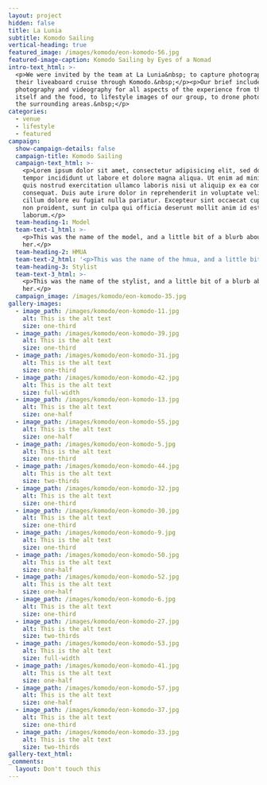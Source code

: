 ```yaml
---
layout: project
hidden: false
title: La Lunia
subtitle: Komodo Sailing
vertical-heading: true
featured_image: /images/komodo/eon-komodo-56.jpg
featured-image-caption: Komodo Sailing by Eyes of a Nomad
intro-text_html: >-
  <p>We were invited by the team at La Lunia&nbsp; to capture photography of
  their liveaboard cruise through Komodo.&nbsp;</p><p>Our brief included
  photography and videography for all aspects of the experience from the boat
  itself and the food, to lifestyle images of our group, to drone photography of
  the surrounding areas.&nbsp;</p>
categories:
  - venue
  - lifestyle
  - featured
campaign:
  show-campaign-details: false
  campaign-title: Komodo Sailing
  campaign-text_html: >-
    <p>Lorem ipsum dolor sit amet, consectetur adipisicing elit, sed do eiusmod
    tempor incididunt ut labore et dolore magna aliqua. Ut enim ad minim veniam,
    quis nostrud exercitation ullamco laboris nisi ut aliquip ex ea commodo
    consequat. Duis aute irure dolor in reprehenderit in voluptate velit esse
    cillum dolore eu fugiat nulla pariatur. Excepteur sint occaecat cupidatat
    non proident, sunt in culpa qui officia deserunt mollit anim id est
    laborum.</p>
  team-heading-1: Model
  team-text-1_html: >-
    <p>This was the name of the model, and a little bit of a blurb about
    her.</p>
  team-heading-2: HMUA
  team-text-2_html: '<p>This was the name of the hmua, and a little bit of a blurb about her.</p>'
  team-heading-3: Stylist
  team-text-3_html: >-
    <p>This was the name of the stylist, and a little bit of a blurb about
    her.</p>
  campaign_image: /images/komodo/eon-komodo-35.jpg
gallery-images:
  - image_path: /images/komodo/eon-komodo-11.jpg
    alt: This is the alt text
    size: one-third
  - image_path: /images/komodo/eon-komodo-39.jpg
    alt: This is the alt text
    size: one-third
  - image_path: /images/komodo/eon-komodo-31.jpg
    alt: This is the alt text
    size: one-third
  - image_path: /images/komodo/eon-komodo-42.jpg
    alt: This is the alt text
    size: full-width
  - image_path: /images/komodo/eon-komodo-13.jpg
    alt: This is the alt text
    size: one-half
  - image_path: /images/komodo/eon-komodo-55.jpg
    alt: This is the alt text
    size: one-half
  - image_path: /images/komodo/eon-komodo-5.jpg
    alt: This is the alt text
    size: one-third
  - image_path: /images/komodo/eon-komodo-44.jpg
    alt: This is the alt text
    size: two-thirds
  - image_path: /images/komodo/eon-komodo-32.jpg
    alt: This is the alt text
    size: one-third
  - image_path: /images/komodo/eon-komodo-30.jpg
    alt: This is the alt text
    size: one-third
  - image_path: /images/komodo/eon-komodo-9.jpg
    alt: This is the alt text
    size: one-third
  - image_path: /images/komodo/eon-komodo-50.jpg
    alt: This is the alt text
    size: one-half
  - image_path: /images/komodo/eon-komodo-52.jpg
    alt: This is the alt text
    size: one-half
  - image_path: /images/komodo/eon-komodo-6.jpg
    alt: This is the alt text
    size: one-third
  - image_path: /images/komodo/eon-komodo-27.jpg
    alt: This is the alt text
    size: two-thirds
  - image_path: /images/komodo/eon-komodo-53.jpg
    alt: This is the alt text
    size: full-width
  - image_path: /images/komodo/eon-komodo-41.jpg
    alt: This is the alt text
    size: one-half
  - image_path: /images/komodo/eon-komodo-57.jpg
    alt: This is the alt text
    size: one-half
  - image_path: /images/komodo/eon-komodo-37.jpg
    alt: This is the alt text
    size: one-third
  - image_path: /images/komodo/eon-komodo-33.jpg
    alt: This is the alt text
    size: two-thirds
gallery-text_html:
_comments:
  layout: Don't touch this
---
```


